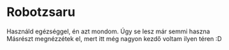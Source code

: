 # Robotzsaru
Használd egézséggel, én azt mondom. Úgy se lesz már semmi haszna
Másrészt megnézzétek el, mert itt még nagyon kezdő voltam ilyen téren :D
